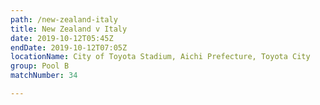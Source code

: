 ```yaml
---
path: /new-zealand-italy
title: New Zealand v Italy
date: 2019-10-12T05:45Z
endDate: 2019-10-12T07:05Z
locationName: City of Toyota Stadium, Aichi Prefecture, Toyota City
group: Pool B
matchNumber: 34

---
```

